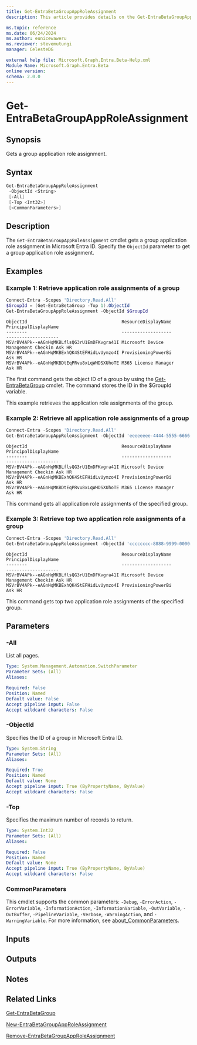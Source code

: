 ```yaml
---
title: Get-EntraBetaGroupAppRoleAssignment
description: This article provides details on the Get-EntraBetaGroupAppRoleAssignment command.

ms.topic: reference
ms.date: 06/24/2024
ms.author: eunicewaweru
ms.reviewer: stevemutungi
manager: CelesteDG

external help file: Microsoft.Graph.Entra.Beta-Help.xml
Module Name: Microsoft.Graph.Entra.Beta
online version:
schema: 2.0.0
---
```


# Get-EntraBetaGroupAppRoleAssignment

## Synopsis

Gets a group application role assignment.

## Syntax

```powershell
Get-EntraBetaGroupAppRoleAssignment 
 -ObjectId <String> 
 [-All] 
 [-Top <Int32>] 
 [<CommonParameters>]
```

## Description

The `Get-EntraBetaGroupAppRoleAssignment` cmdlet gets a group application role assignment in Microsoft Entra ID. Specify the `ObjectId` parameter to get a group application role assignment.

## Examples

### Example 1: Retrieve application role assignments of a group

```powershell
Connect-Entra -Scopes 'Directory.Read.All'
$GroupId = (Get-EntraBetaGroup -Top 1).ObjectId
Get-EntraBetaGroupAppRoleAssignment -ObjectId $GroupId
```

```Output
ObjectId                                    ResourceDisplayName                 PrincipalDisplayName
--------                                    -------------------                 --------------------
MSVrBV4APk--eAGnHqMKBLflsQG3rU1EmDFKvgra41I Microsoft Device Management Checkin Ask HR
MSVrBV4APk--eAGnHqMKBExhQK4StEFHidLvUymzo4I ProvisioningPowerBi                 Ask HR
MSVrBV4APk--eAGnHqMKBDtEqPRvu8xLqWHDSXUhoTE M365 License Manager                Ask HR
```

The first command gets the object ID of a group by using the [Get-EntraBetaGroup](./Get-EntraBetaGroup.md) cmdlet.
The command stores the ID in the $GroupId variable.

This example retrieves the application role assignments of the group.

### Example 2: Retrieve all application role assignments of a group

```powershell
Connect-Entra -Scopes 'Directory.Read.All'
Get-EntraBetaGroupAppRoleAssignment -ObjectId 'eeeeeeee-4444-5555-6666-ffffffffffff' -All
```

```Output
ObjectId                                    ResourceDisplayName                 PrincipalDisplayName
--------                                    -------------------                 --------------------
MSVrBV4APk--eAGnHqMKBLflsQG3rU1EmDFKvgra41I Microsoft Device Management Checkin Ask HR
MSVrBV4APk--eAGnHqMKBExhQK4StEFHidLvUymzo4I ProvisioningPowerBi                 Ask HR
MSVrBV4APk--eAGnHqMKBDtEqPRvu8xLqWHDSXUhoTE M365 License Manager                Ask HR
```

This command gets all application role assignments of the specified group.

### Example 3: Retrieve top two application role assignments of a group

```powershell
Connect-Entra -Scopes 'Directory.Read.All'
Get-EntraBetaGroupAppRoleAssignment -ObjectId 'cccccccc-8888-9999-0000-dddddddddddd' -Top 2
```

```Output
ObjectId                                    ResourceDisplayName                 PrincipalDisplayName
--------                                    -------------------                 --------------------
MSVrBV4APk--eAGnHqMKBLflsQG3rU1EmDFKvgra41I Microsoft Device Management Checkin Ask HR
MSVrBV4APk--eAGnHqMKBExhQK4StEFHidLvUymzo4I ProvisioningPowerBi                 Ask HR
```

This command gets top two application role assignments of the specified group.

## Parameters

### -All

List all pages.

```yaml
Type: System.Management.Automation.SwitchParameter
Parameter Sets: (All)
Aliases:

Required: False
Position: Named
Default value: False
Accept pipeline input: False
Accept wildcard characters: False
```

### -ObjectId

Specifies the ID of a group in Microsoft Entra ID.

```yaml
Type: System.String
Parameter Sets: (All)
Aliases:

Required: True
Position: Named
Default value: None
Accept pipeline input: True (ByPropertyName, ByValue)
Accept wildcard characters: False
```

### -Top

Specifies the maximum number of records to return.

```yaml
Type: System.Int32
Parameter Sets: (All)
Aliases:

Required: False
Position: Named
Default value: None
Accept pipeline input: True (ByPropertyName, ByValue)
Accept wildcard characters: False
```

### CommonParameters

This cmdlet supports the common parameters: `-Debug`, `-ErrorAction`, `-ErrorVariable`, `-InformationAction`, `-InformationVariable`, `-OutVariable`, `-OutBuffer`, `-PipelineVariable`, `-Verbose`, `-WarningAction`, and `-WarningVariable`. For more information, see [about_CommonParameters](https://go.microsoft.com/fwlink/?LinkID=113216).

## Inputs

## Outputs

## Notes

## Related Links

[Get-EntraBetaGroup](Get-EntraBetaGroup.md)

[New-EntraBetaGroupAppRoleAssignment](New-EntraBetaGroupAppRoleAssignment.md)

[Remove-EntraBetaGroupAppRoleAssignment](Remove-EntraBetaGroupAppRoleAssignment.md)
